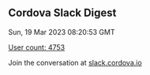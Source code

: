 ## Cordova Slack Digest
Sun, 19 Mar 2023 08:20:53 GMT

[User count: 4753](https://cordova.slack.com/)


Join the conversation at [slack.cordova.io](http://slack.cordova.io/)
